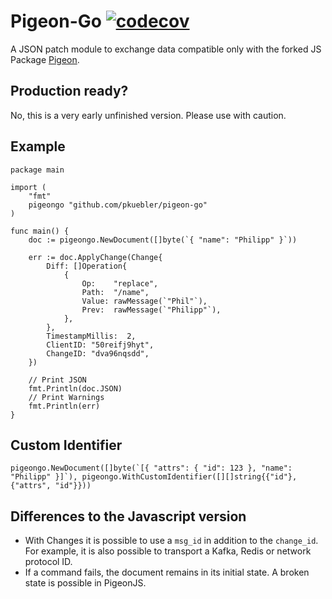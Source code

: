 #  Pigeon-Go [![codecov](https://codecov.io/gh/PKuebler/pigeon-go/graph/badge.svg?token=YM26YKAWUJ)](https://codecov.io/gh/PKuebler/pigeon-go)

A JSON patch module to exchange data compatible only with the forked JS Package [Pigeon](https://github.com/spiegeltechlab/pigeon).

## Production ready?

No, this is a very early unfinished version. Please use with caution.

## Example

```golang
package main

import (
    "fmt"
    pigeongo "github.com/pkuebler/pigeon-go"
)

func main() {
    doc := pigeongo.NewDocument([]byte(`{ "name": "Philipp" }`))

    err := doc.ApplyChange(Change{
		Diff: []Operation{
			{
				Op:    "replace",
				Path:  "/name",
				Value: rawMessage(`"Phil"`),
				Prev:  rawMessage(`"Philipp"`),
			},
		},
		TimestampMillis:  2,
		ClientID: "50reifj9hyt",
		ChangeID: "dva96nqsdd",
	})

    // Print JSON
    fmt.Println(doc.JSON)
    // Print Warnings
    fmt.Println(err)
}
```

## Custom Identifier

```golang
pigeongo.NewDocument([]byte(`[{ "attrs": { "id": 123 }, "name": "Philipp" }]`), pigeongo.WithCustomIdentifier([][]string{{"id"},{"attrs", "id"}}))
```

## Differences to the Javascript version

- With Changes it is possible to use a `msg_id` in addition to the `change_id`. For example, it is also possible to transport a Kafka, Redis or network protocol ID.
- If a command fails, the document remains in its initial state. A broken state is possible in PigeonJS.